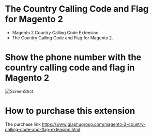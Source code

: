 # The Country Calling Code and Flag for Magento 2
- Magento 2 Country Calling Code Extension
- The Country Calling Code and Flag for Magento 2.

# Show the phone number with the country calling code and flag in Magento 2

![ScreenShot](https://github.com/php-cuong/magento2-country-dialing-code/blob/main/Snapshots/country-dialing-code.gif)

# How to purchase this extension
The purchase link https://www.giaphugroup.com/magento-2-country-calling-code-and-flag-extension.html
